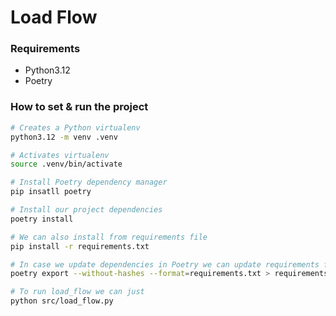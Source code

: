 # Load Flow

### Requirements
- Python3.12
- Poetry

### How to set & run the project
```bash
# Creates a Python virtualenv
python3.12 -m venv .venv

# Activates virtualenv
source .venv/bin/activate

# Install Poetry dependency manager
pip insatll poetry

# Install our project dependencies
poetry install

# We can also install from requirements file
pip install -r requirements.txt

# In case we update dependencies in Poetry we can update requirements file
poetry export --without-hashes --format=requirements.txt > requirements.txt

# To run load_flow we can just 
python src/load_flow.py
```
